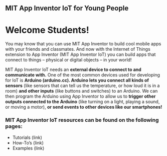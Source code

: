 ## MIT App Inventor IoT for Young People

# Welcome Students!

You may know that you can use MIT App Inventor to build cool mobile apps with your friends and classmates. And now with the Internet of Things extension to App Inventor (MIT App Inventor IoT) you can build apps that connect to things – physical or digital objects – in your world!

MIT App Inventor IoT needs an **external device to connect to and communicate with.** One of the most common devices used for developing for IoT is **Arduino (arduino.cc). Arduino lets you connect all kinds of sensors** (like sensors that can tell us the temperature, or how loud it is in a room) **and other inputs** (like buttons and switches) to an Arduino. We can then program the Arduino using App Inventor to allow us to **trigger other outputs connected to the Arduino** (like turning on a light, playing a sound, or moving a motor), **or send events to other devices like our smartphones!**

### MIT App Inventor IoT resources can be found on the following pages:

-  Tutorials (link)
-  How-To’s (link)
-  Examples (link)